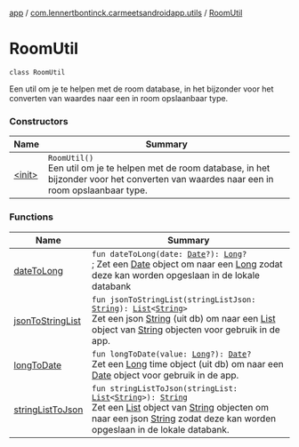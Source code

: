 [app](../../index.md) / [com.lennertbontinck.carmeetsandroidapp.utils](../index.md) / [RoomUtil](./index.md)

# RoomUtil

`class RoomUtil`

Een util om je te helpen met de room database,
in het bijzonder voor het converten van waardes naar een in room opslaanbaar type.

### Constructors

| Name | Summary |
|---|---|
| [&lt;init&gt;](-init-.md) | `RoomUtil()`<br>Een util om je te helpen met de room database, in het bijzonder voor het converten van waardes naar een in room opslaanbaar type. |

### Functions

| Name | Summary |
|---|---|
| [dateToLong](date-to-long.md) | `fun dateToLong(date: `[`Date`](http://docs.oracle.com/javase/6/docs/api/java/util/Date.html)`?): `[`Long`](https://kotlinlang.org/api/latest/jvm/stdlib/kotlin/-long/index.html)`?`<br>; Zet een [Date](http://docs.oracle.com/javase/6/docs/api/java/util/Date.html) object om naar een [Long](https://kotlinlang.org/api/latest/jvm/stdlib/kotlin/-long/index.html) zodat deze kan worden opgeslaan in de lokale databank |
| [jsonToStringList](json-to-string-list.md) | `fun jsonToStringList(stringListJson: `[`String`](https://kotlinlang.org/api/latest/jvm/stdlib/kotlin/-string/index.html)`): `[`List`](https://kotlinlang.org/api/latest/jvm/stdlib/kotlin.collections/-list/index.html)`<`[`String`](https://kotlinlang.org/api/latest/jvm/stdlib/kotlin/-string/index.html)`>`<br>Zet een json [String](https://kotlinlang.org/api/latest/jvm/stdlib/kotlin/-string/index.html) (uit db) om naar een [List](https://kotlinlang.org/api/latest/jvm/stdlib/kotlin.collections/-list/index.html) object van [String](https://kotlinlang.org/api/latest/jvm/stdlib/kotlin/-string/index.html) objecten voor gebruik in de app. |
| [longToDate](long-to-date.md) | `fun longToDate(value: `[`Long`](https://kotlinlang.org/api/latest/jvm/stdlib/kotlin/-long/index.html)`?): `[`Date`](http://docs.oracle.com/javase/6/docs/api/java/util/Date.html)`?`<br>Zet een [Long](https://kotlinlang.org/api/latest/jvm/stdlib/kotlin/-long/index.html) time object (uit db) om naar een [Date](http://docs.oracle.com/javase/6/docs/api/java/util/Date.html) object voor gebruik in de app. |
| [stringListToJson](string-list-to-json.md) | `fun stringListToJson(stringList: `[`List`](https://kotlinlang.org/api/latest/jvm/stdlib/kotlin.collections/-list/index.html)`<`[`String`](https://kotlinlang.org/api/latest/jvm/stdlib/kotlin/-string/index.html)`>): `[`String`](https://kotlinlang.org/api/latest/jvm/stdlib/kotlin/-string/index.html)<br>Zet een [List](https://kotlinlang.org/api/latest/jvm/stdlib/kotlin.collections/-list/index.html) object van [String](https://kotlinlang.org/api/latest/jvm/stdlib/kotlin/-string/index.html) objecten om naar een json [String](https://kotlinlang.org/api/latest/jvm/stdlib/kotlin/-string/index.html) zodat deze kan worden opgeslaan in de lokale databank. |
